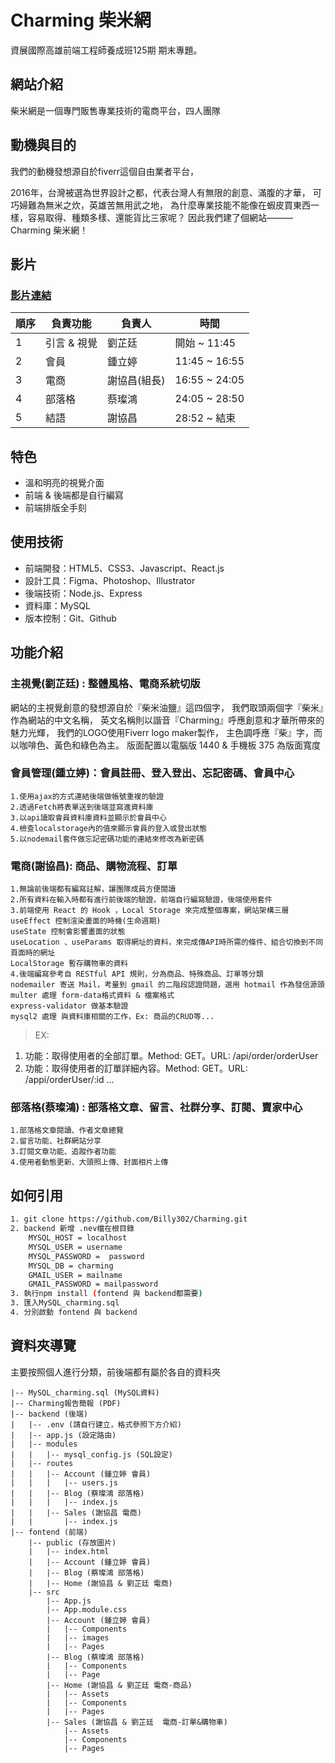 # Charming 柴米網
資展國際高雄前端工程師養成班125期 期末專題。
## 網站介紹
柴米網是一個專門販售專業技術的電商平台，四人團隊
## 動機與目的
我們的動機發想源自於fiverr這個自由業者平台，

2016年，台灣被選為世界設計之都，代表台灣人有無限的創意、滿腹的才華，
可巧婦難為無米之炊，英雄苦無用武之地，
為什麼專業技能不能像在蝦皮買東西一樣，容易取得、種類多樣、還能貨比三家呢？
因此我們建了個網站———Charming 柴米網！
## 影片
<h3> <a href="https://www.youtube.com/watch?v=DOxdF6H7_KE&ab_channel=ZitingLiu">影片連結</a> </h3>

|順序| 負責功能 | 負責人 | 時間 |
|---------|---------|---------|---------|
|1|引言 & 視覺|劉芷廷|開始  ~ 11:45|
|2|會員|鍾立婷|11:45 ~ 16:55|
|3|電商 | 謝協昌(組長)|16:55 ~ 24:05|
|4|部落格|蔡璨鴻|24:05 ~ 28:50|
|5|結語|謝協昌|28:52 ~  結束|

## 特色
* 溫和明亮的視覺介面
* 前端 & 後端都是自行編寫
* 前端排版全手刻

## 使用技術
* 前端開發：HTML5、CSS3、Javascript、React.js
* 設計工具：Figma、Photoshop、Illustrator
* 後端技術：Node.js、Express
* 資料庫：MySQL
* 版本控制：Git、Github

## 功能介紹

### 主視覺(劉芷廷) : 整體風格、電商系統切版
網站的主視覺創意的發想源自於『柴米油鹽』這四個字，
我們取頭兩個字『柴米』作為網站的中文名稱，
英文名稱則以諧音『Charming』呼應創意和才華所帶來的魅力光輝， 
我們的LOGO使用Fiverr logo maker製作，
主色調呼應『柴』字，而以咖啡色、黃色和綠色為主。
版面配置以電腦版 1440 & 手機板 375 為版面寬度

### 會員管理(鍾立婷)：會員註冊、登入登出、忘記密碼、會員中心
	1.使用ajax的方式連結後端做帳號重複的驗證
	2.透過Fetch將表單送到後端並寫進資料庫
	3.以api讀取會員資料庫資料並顯示於會員中心
	4.檢查localstorage內的值來顯示會員的登入或登出狀態
	5.以nodemail套件做忘記密碼功能的連結來修改為新密碼

### 電商(謝協昌): 商品、購物流程、訂單
	1.無論前後端都有編寫註解，讓團隊成員方便閱讀
	2.所有資料在輸入時都有進行前後端的驗證，前端自行編寫驗證，後端使用套件
	3.前端使用 React 的 Hook ，Local Storage 來完成整個專案，網站架構三層
	useEffect 控制渲染畫面的時機(生命週期)
	useState 控制會影響畫面的狀態
	useLocation 、useParams 取得網址的資料，來完成傳API時所需的條件、組合切換到不同頁面時的網址
	LocalStorage 暫存購物車的資料
	4.後端編寫參考自 RESTful API 規則，分為商品、特殊商品、訂單等分類
	nodemailer 寄送 Mail，考量到 gmail 的二階段認證問題，選用 hotmail 作為發信源頭
	multer 處理 form-data格式資料 & 檔案格式
	express-validator 做基本驗證
	mysql2 處理 與資料庫相關的工作，Ex: 商品的CRUD等...
>EX:
1. 功能：取得使用者的全部訂單。Method: GET。URL: /api/order/orderUser 
2. 功能：取得使用者的訂單詳細內容。Method: GET。URL: /appi/orderUser/:id 
...

### 部落格(蔡璨鴻) : 部落格文章、留言、社群分享、訂閱、賣家中心
	1.部落格文章閱讀、作者文章總覽
	2.留言功能、社群網站分享
	3.訂閱文章功能、追蹤作者功能
	4.使用者動態更新、大頭照上傳、封面相片上傳

## 如何引用
```bash
1. git clone https://github.com/Billy302/Charming.git
2. backend 新增 .nev檔在根目錄
	MYSQL_HOST = localhost
	MYSQL_USER = username
	MYSQL_PASSWORD =  password
	MYSQL_DB = charming
	GMAIL_USER = mailname
	GMAIL_PASSWORD = mailpassword
3. 執行npm install (fontend 與 backend都需要)
3. 匯入MySQL_charming.sql
4. 分別啟動 fontend 與 backend
```
## 資料夾導覽

主要按照個人進行分類，前後端都有屬於各自的資料夾

    |-- MySQL_charming.sql (MySQL資料)
	|-- Charming報告簡報 (PDF)
    |-- backend (後端)
    |   |-- .env (請自行建立，格式參照下方介紹)
    |   |-- app.js (設定路由)
    |   |-- modules
    |   |   |-- mysql_config.js (SQL設定)
    |   |-- routes
    |   |   |-- Account (鍾立婷 會員)
    |   |   |   |-- users.js
    |   |   |-- Blog (蔡璨鴻 部落格)
    |   |   |   |-- index.js
    |   |   |-- Sales (謝協昌 電商)
    |   |       |-- index.js
    |-- fontend (前端)
        |-- public (存放圖片)
        |   |-- index.html
        |   |-- Account (鍾立婷 會員)
        |   |-- Blog (蔡璨鴻 部落格)
        |   |-- Home (謝協昌 & 劉芷廷 電商)
        |-- src
            |-- App.js
            |-- App.module.css
            |-- Account (鍾立婷 會員)
            |   |-- Components
            |   |-- images
            |   |-- Pages
            |-- Blog (蔡璨鴻 部落格)
            |   |-- Components
            |   |-- Page
            |-- Home (謝協昌 & 劉芷廷 電商-商品)
            |   |-- Assets
            |   |-- Components
            |   |-- Pages
            |-- Sales (謝協昌 & 劉芷廷  電商-訂單&購物車)
                |-- Assets
                |-- Components
                |-- Pages
